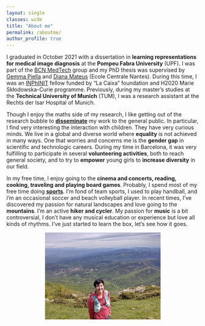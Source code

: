 ```yaml
---
layout: single
classes: wide
title: "About me"
permalink: /aboutme/
author_profile: true
---
```


I graduated in October 2021 with a dissertation in **learning representations for medical image diagnosis** at the **Pompeu Fabra University** (UPF). I was part of the [BCN MedTech](https://www.upf.edu/web/bcn-medtech/) group and my PhD thesis was supervised by [Gemma Piella](https://www.upf.edu/web/simbiosys/entry/-/-/37215/adscripcion/gemma-piella) and [Diana Mateus]() (Ecole Centrale Nantes). During this time, I was an [INPhINIT](https://fundacionlacaixa.org/en/inphinit-doctoral-fellowships-call) fellow funded by “La Caixa” foundation and H2020 Marie Skłodowska-Curie programme. Previously, during my master’s studies at the **Technical University of Munich** (TUM), I was a research assistant at the Rechts der Isar Hospital of Munich.

Though I enjoy the maths side of my research, I like getting out of the research bubble to **[disseminate](https://ameliajimenez.github.io/outreach/)** my work to the general public. In particular, I find very interesting the interaction with children. They have very curious minds. We live in a global and diverse world where **equality** is not achieved in many ways. One that worries and concerns me is the **gender gap** in scientific and technologic careers. During my time in Barcelona, it was very fulfilling to participate in several **volunteering activities**, both to reach general society, and to try to **empower** young girls to **increase diversity** in our field.

In my free time, I enjoy going to the **cinema and concerts, reading, cooking, traveling and playing board games**. Probably, I spend most of my free time doing **[sports](https://www.strava.com/athletes/80615838)**. I’m fond of team sports, I used to play handball, and I’m an occasional soccer and beach volleyball player. In recent times, I’ve discovered my passion for natural landscapes and love going to the **mountains**. I’m an active **hiker and cycler**. My passion for **music** is a bit controversial, I don’t have any musical education or experience but love all kinds of rhythms. I’ve just started to learn the box, let’s see how it goes.

<p align="center"><img width="60%" src="../images/travessa-montseny.jpg"  /></p>

